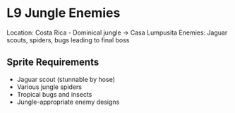 # L9 Jungle Enemies

Location: Costa Rica - Dominical jungle → Casa Lumpusita
Enemies: Jaguar scouts, spiders, bugs leading to final boss

## Sprite Requirements
- Jaguar scout (stunnable by hose)
- Various jungle spiders
- Tropical bugs and insects
- Jungle-appropriate enemy designs